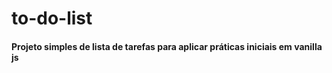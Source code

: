 # to-do-list

#### Projeto simples de lista de tarefas para aplicar práticas iniciais em vanilla js 

